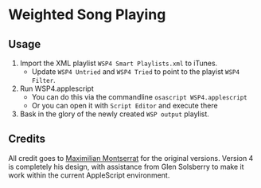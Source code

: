 # Weighted Song Playing

## Usage

1. Import the XML playlist `WSP4 Smart Playlists.xml` to iTunes.
	* Update `WSP4 Untried` and `WSP4 Tried` to point to the playist `WSP4 Filter`.
2. Run WSP4.applescript
    * You can do this via the commandline `osascript WSP4.applescript`
    * Or you can open it with `Script Editor` and execute there
3. Bask in the glory of the newly created `WSP output` playlist.

## Credits
All credit goes to [Maximilian Montserrat](https://sites.google.com/site/wspmusicsystem/home) for the original versions. Version 4 is completely his design, with assistance from Glen Solsberry to make it work within the current AppleScript environment.